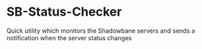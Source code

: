 # SB-Status-Checker
Quick utility which monitors the Shadowbane servers and sends a notification when the server status changes
